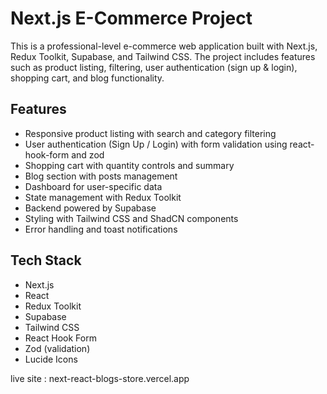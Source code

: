 # Next.js E-Commerce Project

This is a professional-level e-commerce web application built with Next.js, Redux Toolkit, Supabase, and Tailwind CSS. The project includes features such as product listing, filtering, user authentication (sign up & login), shopping cart, and blog functionality.

## Features

- Responsive product listing with search and category filtering
- User authentication (Sign Up / Login) with form validation using react-hook-form and zod
- Shopping cart with quantity controls and summary
- Blog section with posts management
- Dashboard for user-specific data
- State management with Redux Toolkit
- Backend powered by Supabase
- Styling with Tailwind CSS and ShadCN components
- Error handling and toast notifications

## Tech Stack

- Next.js
- React
- Redux Toolkit
- Supabase
- Tailwind CSS
- React Hook Form
- Zod (validation)
- Lucide Icons






live site : next-react-blogs-store.vercel.app
